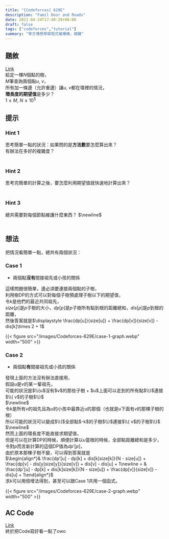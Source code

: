 ```yaml
---
title: "[Codeforces] 629E"
description: "Famil Door and Roads"
date: 2021-04-24T17:40:29+08:00
draft: false
tags: ["codeforces","tutorial"]
summary: "笨方塊想學寫程式被爆揍，燒雞"
---
```


## 題敘
[Link](https://codeforces.com/contest/629/problem/E)  
給定一棵$N$個點的樹，  
$M$筆查詢兩個點$u,\  v$，  
所有加一條邊（允許重邊）讓$u, \ v$都在環裡的情況，  
**環長度的期望值**是多少？  
$1 \leq M,\ N \leq 10^5$  

## 提示
### Hint 1
思考簡單一點的狀況：如果問的是**方法數**要怎麼算出來？  
有辦法在多好的複雜度？  
　  
### Hint 2
思考完簡單的計算之後，要怎麼利用期望值就快速地計算出來？  
　  
### Hint 3
總共需要對每個節點維護什麼東西？
$\newline$　  
　  
## 想法
把情況看簡單一點，總共有兩個狀況：  
### Case 1 
- 兩個點**沒有**間接祖先或小孩的關係  

這樣問題很簡單，邊必須要連接兩個點的子樹，  
利用樹DP的方式可以對每個子樹預處理子樹以下的期望值，  
令$k$是他們的最近共同祖先，  
$size[p]$是$p$子樹的大小，$dp[p]$是$p$子樹所有點到根的距離總和，$dis[p]$是$p$到根的距離，    
然後答案就是$\displaystyle \frac{dp[u]}{size[u]} + \frac{dp[v]}{size[v]} - dis[k]\times 2 + 1$ 

{{< figure src="/images/Codeforces-629E/case-1-graph.webp" width="500" >}}

### Case 2
- 兩個點**有**間接祖先或小孩的關係  

發現上面的方法沒有辦法直接用，  
假設$u$是$v$的某一輩祖先，  
可能的狀況是$\\{u$沒有$v$的那些子樹 + $u$上面可以走到的所有點$\\}$連接$\\{ v$的子樹$\\}$   
$\newline$  
令$k$是所有$v$的祖先且為$u$的小孩中最靠近$u$的那個（也就是$u$下面有$v$的那棵子樹的根）  
所以可能的狀況可以變成$\\{$全部點$-k$的子樹$\\}$連接$\\{ v$的子樹$\\}$   
$\newline$  
然而上面的環長度不能直接求期望值，  
但是可以在計算DP的時候，順便計算以$u$當根的時候，全部點距離總和是多少，  
令對$p$而言新計算的這個DP值為$dp'[p]$，  
由於原本那棵子樹不變，可以得到答案就是  
$\begin{align*}& \frac{dp'[u] - dp[k] + dis[k]size[k]}{N - size[u]} + \frac{dp[v] - dis[y]size[y]}{size[v]} + dis[v] - dis[u] + 1\newline = & \frac{dp'[u] - dp[k] + dis[k]size[k]}{N - size[u]} + \frac{dp[v]}{size[v]} - dis[u] + 1\end{align*}$  
求$k$可以用倍增法得到，甚至可以跟Case 1共用一個函式。  

{{< figure src="/images/Codeforces-629E/case-2-graph.webp" width="500" >}}

## AC Code
[Link](https://codeforces.com/contest/629/submission/114114848)  
終於把Code寫好看一點了owo    
